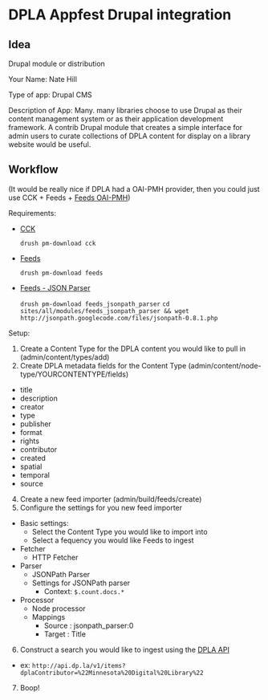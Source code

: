 DPLA Appfest Drupal integration
===

Idea
---

Drupal module or distribution

Your Name: Nate Hill

Type of app: Drupal CMS

Description of App: Many. many libraries choose to use Drupal as their content management system or as their application development framework. A contrib Drupal module that creates a simple interface for admin users to curate collections of DPLA content for display on a library website would be useful.

Workflow
---

(It would be really nice if DPLA had a OAI-PMH provider, then you could just use CCK + Feeds + [Feeds OAI-PMH](http://drupal.org/project/feeds_oai_pmh))

Requirements:

  * [CCK](http://drupal.org/project/cck)

    `drush pm-download cck`

  * [Feeds](http://drupal.org/project/feeds)

    `drush pm-download feeds`

  * [Feeds - JSON Parser](http://drupal.org/project/feeds_jsonpath_parser)

    `drush pm-download feeds_jsonpath_parser`
    `cd sites/all/modules/feeds_jsonpath_parser && wget http://jsonpath.googlecode.com/files/jsonpath-0.8.1.php`

Setup:

1. Create a Content Type for the DPLA content you would like to pull in (admin/content/types/add)
2. Create DPLA metadata fields for the Content Type (admin/content/node-type/YOURCONTENTYPE/fields)
  
  * title
  * description
  * creator
  * type
  * publisher
  * format
  * rights
  * contributor
  * created
  * spatial
  * temporal
  * source

4. Create a new feed importer (admin/build/feeds/create)
5. Configure the settings for you new feed importer
  
  * Basic settings:
    * Select the Content Type you would like to import into
    * Select a fequency you would like Feeds to ingest
  * Fetcher
    * HTTP Fetcher
  * Parser
    * JSONPath Parser
    * Settings for JSONPath parser
      * Context: `$.count.docs.*`
  * Processor
    * Node processor
    * Mappings
      * Source : jsonpath_parser:0
      * Target : Title
6. Construct a search you would like to ingest using the [DPLA API](https://github.com/dpla/platform/wiki)

  * ex:  `http://api.dp.la/v1/items?dplaContributor=%22Minnesota%20Digital%20Library%22`

7. Boop!
